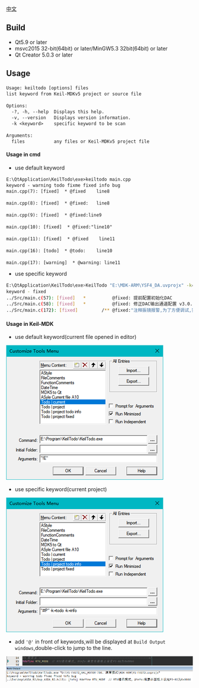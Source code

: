 [中文](readme.md)

## Build 

* Qt5.9 or later
* msvc2015 32-bit(64bit) or later/MinGW5.3 32bit(64bit) or later
* Qt Creator 5.0.3 or later

## Usage

```shell
Usage: keiltodo [options] files
list keyword from Keil-MDKv5 project or source file

Options:
  -?, -h, --help  Displays this help.
  -v, --version   Displays version information.
  -k <keyword>    specific keyword to be scan

Arguments:
  files           any files or Keil-MDKv5 project file
```

#### Usage in cmd

* use default keyword

```shell
E:\QtApplication\KeilTodo\exe>keiltodo main.cpp
keyword - warning todo fixme fixed info bug
main.cpp(7): [fixed]  * @fixed    line8

main.cpp(8): [fixed]  * @fixed:   line8

main.cpp(9): [fixed]  * @fixed:line9

main.cpp(10): [fixed]  * @fixed:"line10"

main.cpp(11): [fixed]  * @fixed    line11

main.cpp(16): [todo]  * @todo:    line10

main.cpp(17): [warning]  * @warning: line11
```

* use specific keyword

```sh
E:\QtApplication\KeilTodo\exe>KeilTodo "E:\MDK-ARM\YSF4_DA.uvprojx" -k=fixed
keyword - fixed
../Src/main.c(57): [fixed]   *          @fixed: 提前配置初始化DAC
../Src/main.c(58): [fixed]   *          @fixed: 修正DAC输出通道配置 v3.0.0 20241522
../Src/main.c(172): [fixed]         /** @fixed:"注释振镜报警,为了方便调试,实装应取消注释" */
```

#### Usage in Keil-MDK

* use default keyword(current file opened in editor)

![image-20240222194158993](readme.assets/image-20240222194158993.png)

* use specific keyword(current project)

![image-20240222194325838](readme.assets/image-20240222194325838.png)

* add `'@'` in front of keywords,will be displayed at `Build Output windows`,double-click to jump to the line.

![image-20240307093731087](readme.assets/image-20240307093731087.png)
